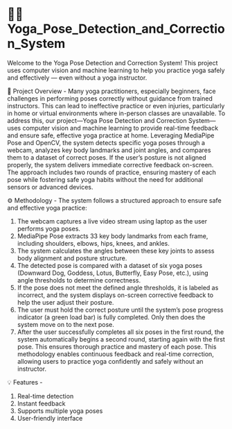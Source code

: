 # 🧘‍♂️ Yoga_Pose_Detection_and_Correction_System

Welcome to the Yoga Pose Detection and Correction System! This project uses computer vision and machine learning to help you practice yoga safely and effectively — even without a yoga instructor.

🌟 Project Overview -
Many yoga practitioners, especially beginners, face challenges in performing poses correctly without guidance from trained instructors. This can lead to ineffective practice or even injuries, particularly in home or virtual environments where in-person classes are unavailable. To address this, our project—Yoga Pose Detection and Correction System—uses computer vision and machine learning to provide real-time feedback and ensure safe, effective yoga practice at home. Leveraging MediaPipe Pose and OpenCV, the system detects specific yoga poses through a webcam, analyzes key body landmarks and joint angles, and compares them to a dataset of correct poses. If the user’s posture is not aligned properly, the system delivers immediate corrective feedback on-screen. The approach includes two rounds of practice, ensuring mastery of each pose while fostering safe yoga habits without the need for additional sensors or advanced devices.

⚙️ Methodology -
The system follows a structured approach to ensure safe and effective yoga practice:
1. The webcam captures a live video stream using laptop as the user performs yoga poses.
2. MediaPipe Pose extracts 33 key body landmarks from each frame, including shoulders, elbows, hips, knees, and ankles.
3. The system calculates the angles between these key joints to assess body alignment and posture structure.
4. The detected pose is compared with a dataset of six yoga poses (Downward Dog, Goddess, Lotus, Butterfly, Easy Pose, etc.), using angle thresholds to determine correctness.
5. If the pose does not meet the defined angle thresholds, it is labeled as incorrect, and the system displays on-screen corrective feedback to help the user adjust their posture.
6. The user must hold the correct posture until the system’s pose progress indicator (a green load bar) is fully completed. Only then does the system move on to the next pose.
7. After the user successfully completes all six poses in the first round, the system automatically begins a second round, starting again with the first pose. This ensures thorough practice and mastery of each pose.
This methodology enables continuous feedback and real-time correction, allowing users to practice yoga confidently and safely without an instructor.

💡 Features -
1. Real-time detection
2. Instant feedback
3. Supports multiple yoga poses
4. User-friendly interface



